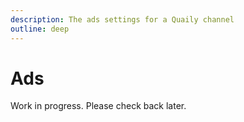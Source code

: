 ```yaml
---
description: The ads settings for a Quaily channel
outline: deep
---
```


# Ads

Work in progress. Please check back later.
